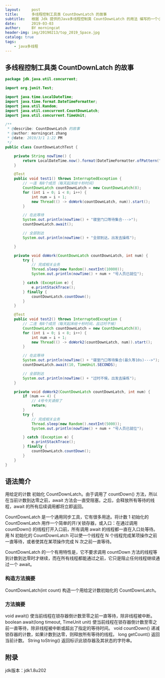 ```yaml
---
layout:     post
title:      多线程控制工具类 CountDownLatch 的故事
subtitle:   根据 Jdk 提供的Java多线程控制类 CountDownLatch 的用法 编写的一个小场景，小故事
date:       2019-03-03
author:     BY morningcat
header-img: img/20190213/top_2019_Space.jpg
catalog: true
tags:
    - java多线程
---
```


## 多线程控制工具类 CountDownLatch 的故事

```java
package jdk.java.util.concurrent;

import org.junit.Test;

import java.time.LocalDateTime;
import java.time.format.DateTimeFormatter;
import java.util.Random;
import java.util.concurrent.CountDownLatch;
import java.util.concurrent.TimeUnit;

/**
 * @describe: CountDownLatch 的故事
 * @author: morningcat.zhang
 * @date: 2019/3/1 1:22 PM
 */
public class CountDownLatchTest {

    private String nowTime() {
        return LocalDateTime.now().format(DateTimeFormatter.ofPattern("[YYYY-MM-dd HH:mm:ss.SSS] --- "));
    }

    @Test
    public void test1() throws InterruptedException {
        // 一连 有8个成员（每天起床给十秒时间）
        CountDownLatch countDownLatch = new CountDownLatch(8);
        for (int i = 0; i < 8; i++) {
            int num = i + 1;
            new Thread(() -> doWork(countDownLatch, num)).start();
        }

        // 在此等待
        System.out.println(nowTime() + "寝室门口等待集合--->");
        countDownLatch.await();

        // 全部到达
        System.out.println(nowTime() + "全部到达，出发去操练");

    }

    private void doWork(CountDownLatch countDownLatch, int num) {
        try {
            // 完成相关业务
            Thread.sleep(new Random().nextInt(10000));
            System.out.println(nowTime() + num + "号人员已就位");

        } catch (Exception e) {
            e.printStackTrace();
        } finally {
            countDownLatch.countDown();
        }
    }

    @Test
    public void test2() throws InterruptedException {
        // 二连 有8个成员（每天起床给十秒时间，且过时不候）
        CountDownLatch countDownLatch = new CountDownLatch(8);
        for (int i = 0; i < 8; i++) {
            int num = i + 1;
            new Thread(() -> doWork2(countDownLatch, num)).start();
        }

        // 在此等待
        System.out.println(nowTime() + "寝室门口等待集合(最久等10s)--->");
        countDownLatch.await(10, TimeUnit.SECONDS);

        // 全部到达
        System.out.println(nowTime() + "过时不候，出发去操练");
    }

    private void doWork2(CountDownLatch countDownLatch, int num) {
        if (num == 4) {
            // 4号今天请假了
            return;
        }
        try {
            // 完成相关业务
            Thread.sleep(new Random().nextInt(5000));
            System.out.println(nowTime() + num + "号人员已就位");

        } catch (Exception e) {
            e.printStackTrace();
        } finally {
            countDownLatch.countDown();
        }
    }
}

```

## 语法简介

用给定的计数 初始化 CountDownLatch。由于调用了 countDown() 方法，所以在当前计数到达零之前，await 方法会一直受阻塞。之后，会释放所有等待的线程，await 的所有后续调用都将立即返回。

CountDownLatch 是一个通用同步工具，它有很多用途。将计数 1 初始化的 CountDownLatch 用作一个简单的开/关锁存器，或入口：在通过调用 countDown() 的线程打开入口前，所有调用 await 的线程都一直在入口处等待。用 N 初始化的 CountDownLatch 可以使一个线程在 N 个线程完成某项操作之前一直等待，或者使其在某项操作完成 N 次之前一直等待。

CountDownLatch 的一个有用特性是，它不要求调用 countDown 方法的线程等到计数到达零时才继续，而在所有线程都能通过之前，它只是阻止任何线程继续通过一个 await。

### 构造方法摘要
CountDownLatch(int count) 
          构造一个用给定计数初始化的 CountDownLatch。
 
### 方法摘要
 void	await() 
          使当前线程在锁存器倒计数至零之前一直等待，除非线程被中断。
 boolean	await(long timeout, TimeUnit unit) 
          使当前线程在锁存器倒计数至零之前一直等待，除非线程被中断或超出了指定的等待时间。
 void	countDown() 
          递减锁存器的计数，如果计数到达零，则释放所有等待的线程。
 long	getCount() 
          返回当前计数。
 String	toString() 
          返回标识此锁存器及其状态的字符串。

## 附录
jdk版本：jdk1.8u202